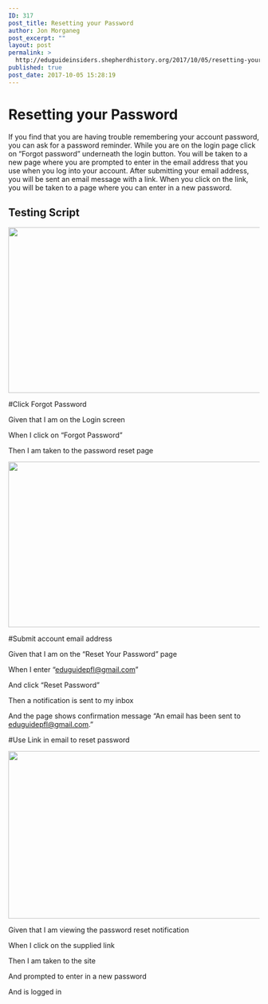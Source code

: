 ```yaml
---
ID: 317
post_title: Resetting your Password
author: Jon Morganeg
post_excerpt: ""
layout: post
permalink: >
  http://eduguideinsiders.shepherdhistory.org/2017/10/05/resetting-your-password/
published: true
post_date: 2017-10-05 15:28:19
---
```

<h1>Resetting your Password</h1>
If you find that you are having trouble remembering your account password, you can ask for a password reminder. While you are on the login page click on “Forgot password” underneath the login button. You will be taken to a new page where you are prompted to enter in the email address that you use when you log into your account. After submitting your email address, you will be sent an email message with a link. When you click on the link, you will be taken to a page where you can enter in a new password.
<h2>Testing Script</h2>
<img title="" src="http://eduguideinsiders.shepherdhistory.org/wp-content/uploads/2017/10/null-4.png" alt="" width="624" height="332" />

#Click Forgot Password

Given that I am on the Login screen

When I click on “Forgot Password”

Then I am taken to the password reset page

<img title="" src="http://eduguideinsiders.shepherdhistory.org/wp-content/uploads/2017/10/null-5.png" alt="" width="624" height="332" />

#Submit account email address

Given that I am on the “Reset Your Password” page

When I enter “<a href="mailto:eduguidepfl@gmail.com">eduguidepfl@gmail.com</a>”

And click “Reset Password”

Then a notification is sent to my inbox

And the page shows confirmation message “An email has been sent to <a href="mailto:eduguidepfl@gmail.com">eduguidepfl@gmail.com</a>.”

#Use Link in email to reset password

<img title="" src="http://eduguideinsiders.shepherdhistory.org/wp-content/uploads/2017/10/null-6.png" alt="" width="624" height="336" />

Given that I am viewing the password reset notification

When I click on the supplied link

Then I am taken to the site

And prompted to enter in a new password

And is logged in